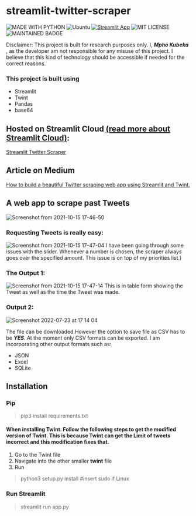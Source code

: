 # streamlit-twitter-scraper

![MADE WITH PYTHON](http://ForTheBadge.com/images/badges/made-with-python.svg)  ![Ubuntu](https://img.shields.io/badge/Ubuntu-E95420?style=for-the-badge&logo=ubuntu&logoColor=white)  [![Streamlit App](https://static.streamlit.io/badges/streamlit_badge_black_white.svg)](https://share.streamlit.io/yourGitHubName/yourRepo/yourApp/)
   ![MIT LICENSE](https://badgen.net//badge/license/MIT/green)   ![MAINTAINED BADGE](https://img.shields.io/badge/Maintained%3F-yes-green.svg)   

 Disclaimer:
  This project is built for research purposes only. I, ***Mpho Kubeka*** , as the developer am not responsible for any misuse of this project. I believe that this kind of   technology should be accessible if needed for the correct reasons.
  
 ### This project is built using 
 * Streamlit
 * Twint
 * Pandas
 * base64

## Hosted on Streamlit Cloud [(read more about Streamlit Cloud)](https://streamlit.io/cloud):
[Streamlit Twitter Scraper](https://dataprojectswithmj-streamlit-twitter-scraper-app-y4efs3.streamlitapp.com/)

## Article on Medium
[How to build a beautiful Twitter scraping web app using Streamlit and Twint.](https://medium.com/@dataprojectswithMJ/how-to-build-a-beautiful-twitter-scraping-web-app-using-streamlit-and-twint-44a725d3be07)
 
  
## A web app to scrape past Tweets
![Screenshot from 2021-10-15 17-46-50](https://user-images.githubusercontent.com/92593501/137516457-e67e1897-b592-4b1d-9402-3e863fa2cd16.png)


### Requesting Tweets is really easy:
![Screenshot from 2021-10-15 17-47-04](https://user-images.githubusercontent.com/92593501/137516507-1306cd05-54ed-4aa9-ae5b-cc8ce1268d9f.png)
I have been going through some issues with the slider. Whenever a number is chosen, the scraper always goes over the specified amount. This issue is on top of my priorities list.)

### The Output 1:
![Screenshot from 2021-10-15 17-47-14](https://user-images.githubusercontent.com/92593501/137516705-d368a655-164d-45e8-b7c4-716e5f5b74aa.png)
This is in table form showing the Tweet as well as the time the Tweet was made.

### Output 2:
![Screenshot 2022-07-23 at 17 14 04](https://user-images.githubusercontent.com/92593501/180611114-7010540e-aa48-4781-9678-bed32247acad.png)


The file can be downloaded.However the option to save file as CSV has to be ***YES***.
At the moment only CSV formats can be exported. I am incorporating other output formats such as:

* JSON
* Excel
* SQLite

## Installation

### Pip
> pip3 install requirements.txt

#### When installing Twint. Follow the following steps to get the modified version of Twint. This is because Twint can get the Limit of tweets incorrect and this modification fixes that.
 1. Go to the Twint file
 2. Navigate into the other smaller **twint** file
 3. Run
   > python3 setup.py install #insert sudo if Linux

### Run Streamlit
> streamlit run app.py
